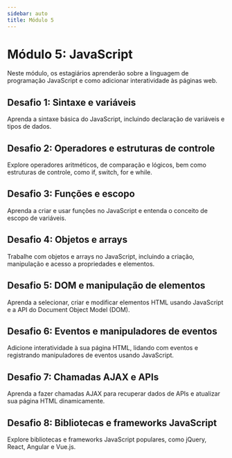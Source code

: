 ```yaml
---
sidebar: auto
title: Módulo 5
---
```


# Módulo 5: JavaScript

Neste módulo, os estagiários aprenderão sobre a linguagem de programação JavaScript e como adicionar interatividade às páginas web.

## Desafio 1: Sintaxe e variáveis

Aprenda a sintaxe básica do JavaScript, incluindo declaração de variáveis e tipos de dados.

## Desafio 2: Operadores e estruturas de controle

Explore operadores aritméticos, de comparação e lógicos, bem como estruturas de controle, como if, switch, for e while.

## Desafio 3: Funções e escopo

Aprenda a criar e usar funções no JavaScript e entenda o conceito de escopo de variáveis.

## Desafio 4: Objetos e arrays

Trabalhe com objetos e arrays no JavaScript, incluindo a criação, manipulação e acesso a propriedades e elementos.

## Desafio 5: DOM e manipulação de elementos

Aprenda a selecionar, criar e modificar elementos HTML usando JavaScript e a API do Document Object Model (DOM).

## Desafio 6: Eventos e manipuladores de eventos

Adicione interatividade à sua página HTML, lidando com eventos e registrando manipuladores de eventos usando JavaScript.

## Desafio 7: Chamadas AJAX e APIs

Aprenda a fazer chamadas AJAX para recuperar dados de APIs e atualizar sua página HTML dinamicamente.

## Desafio 8: Bibliotecas e frameworks JavaScript

Explore bibliotecas e frameworks JavaScript populares, como jQuery, React, Angular e Vue.js.

